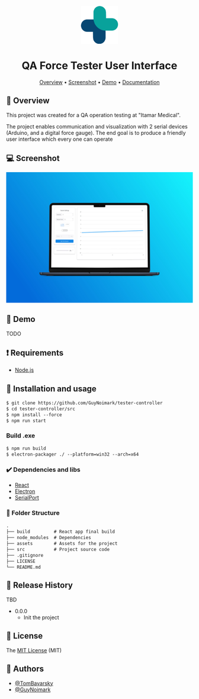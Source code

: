 <div align="center">

<img src="src/assets/logos/ItamarFavicon-2.png" alt="drawing" width="100"/>

# QA Force Tester User Interface

<!-- ![Badge](https://img.shields.io/badge/badge-badge-brightgreen)
![Badge](https://img.shields.io/badge/badge-badge-brightgreen)
![Badge](https://img.shields.io/badge/badge-badge-brightgreen) -->

[Overview](#scroll-overview)
•
[Screenshot](#rice_scene-screenshot)
•
[Demo](#dvd-demo)
•
[Documentation](#blue_book-documentation)

</div>

<!-- ## :bookmark_tabs: Menu

- [Overview](#scroll-overview)
- [Screenshot](#rice_scene-screenshot)
- [Demo](#dvd-demo)
- [Documentation](#blue_book-documentation)
- [Requirements](#exclamation-requirements)
- [Installation and usage](#floppy_disk-installation-and-usage)
  - [Dependencies and libs](#heavy_check_mark-dependencies-and-libs)
  - [Folder Structure](#open_file_folder-folder-structure)
- [Release History](#gift-release-history)
- [License](#memo-license)
- [Author](#smiley_cat-author) -->

## :scroll: Overview

This project was created for a QA operation testing at "Itamar Medical".

The project enables communication and visualization with 2 serial devices (Arduino, and a digital force gauge). The end goal is to produce a friendly user interface which every one can operate

## :computer: Screenshot

![Logo](src/assets/screenshots/mockup1.jpg)

## :dvd: Demo

TODO

<!-- Add a GID -->

## :exclamation: Requirements

- [Node.js](https://nodejs.org/en/download/)

## :floppy_disk: Installation and usage

```console
$ git clone https://github.com/GuyNoimark/tester-controller
$ cd tester-controller/src
$ npm install --force
$ npm run start
```

### Build .exe

```console
$ npm run build
$ electron-packager ./ --platform=win32 --arch=x64
```

<!--
### :rotating_light: Tests

```
$ npm run test
``` -->

### :heavy_check_mark: Dependencies and libs

- [React](https://reactjs.org/)
- [Electron](https://www.electronjs.org/)
- [SerialPort](https://serialport.io/)

### :open_file_folder: Folder Structure

```
.
├── build         # React app final build
├── node_modules  # Dependencies
├── assets        # Assets for the project
├── src           # Project source code
├── .gitignore
├── LICENSE
└── README.md
```

## :gift: Release History

TBD

- 0.0.0
  - Init the project

## :memo: License

The [MIT License]() (MIT)

## :email: Authors

- [@TomBavarsky](https://github.com/tombavarsky)
- [@GuyNoimark](https://github.com/GuyNoimark)
